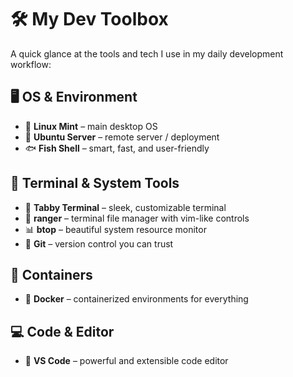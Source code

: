 # 🛠️ My Dev Toolbox

A quick glance at the tools and tech I use in my daily development workflow:

## 🖥️ OS & Environment
- 🐧 **Linux Mint** – main desktop OS
- 📡 **Ubuntu Server** – remote server / deployment
- 🐟 **Fish Shell** – smart, fast, and user-friendly

## 🧰 Terminal & System Tools
- 🚀 **Tabby Terminal** – sleek, customizable terminal
- 📁 **ranger** – terminal file manager with vim-like controls
- 📊 **btop** – beautiful system resource monitor
- 🐙 **Git** – version control you can trust

## 🐳 Containers
- 🧱 **Docker** – containerized environments for everything

## 💻 Code & Editor
- 🧠 **VS Code** – powerful and extensible code editor
